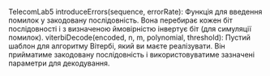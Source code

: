 TelecomLab5
introduceErrors(sequence, errorRate): Функція для введення помилок у закодовану послідовність. Вона перебирає кожен біт послідовності і з визначеною ймовірністю інвертує біт (для симуляції помилок).
viterbiDecode(encoded, n, m, polynomial, threshold): Пустий шаблон для алгоритму Вітербі, який ви маєте реалізувати. Він прийматиме закодовану послідовність і використовуватиме зазначені параметри для декодування.
